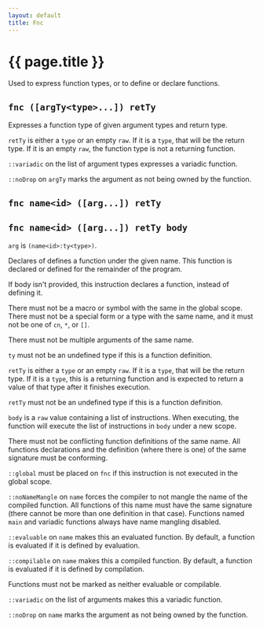```yaml
---
layout: default
title: Fnc
---
```

# {{ page.title }}

Used to express function types, or to define or declare functions.

## `fnc ([argTy<type>...]) retTy`

Expresses a function type of given argument types and return type.

`retTy` is either a `type` or an empty `raw`. If it is a `type`, that will be the return type. If it is an empty `raw`, the function type is not a returning function.

`::variadic` on the list of argument types expresses a variadic function.

`::noDrop` on `argTy` marks the argument as not being owned by the function.

## `fnc name<id> ([arg...]) retTy`

## `fnc name<id> ([arg...]) retTy body`

`arg` is `(name<id>:ty<type>)`.

Declares of defines a function under the given name. This function is declared or defined for the remainder of the program.

If body isn't provided, this instruction declares a function, instead of defining it.

There must not be a macro or symbol with the same in the global scope. There must not be a special form or a type with the same name, and it must not be one of `cn`, `*`, or `[]`.

There must not be multiple arguments of the same name.

`ty` must not be an undefined type if this is a function definition.

`retTy` is either a `type` or an empty `raw`. If it is a `type`, that will be the return type. If it is a `type`, this is a returning function and is expected to return a value of that type after it finishes execution.

`retTy` must not be an undefined type if this is a function definition.

`body` is a `raw` value containing a list of instructions. When executing, the function will execute the list of instructions in `body` under a new scope.

There must not be conflicting function definitions of the same name. All functions declarations and the definition (where there is one) of the same signature must be conforming.

`::global` must be placed on `fnc` if this instruction is not executed in the global scope.

`::noNameMangle` on `name` forces the compiler to not mangle the name of the compiled function. All functions of this name must have the same signature (there cannot be more than one definition in that case). Functions named `main` and variadic functions always have name mangling disabled.

`::evaluable` on `name` makes this an evaluated function. By default, a function is evaluated if it is defined by evaluation.

`::compilable` on `name` makes this a compiled function. By default, a function is evaluated if it is defined by compilation.

Functions must not be marked as neither evaluable or compilable.

`::variadic` on the list of arguments makes this a variadic function.

`::noDrop` on `name` marks the argument as not being owned by the function.